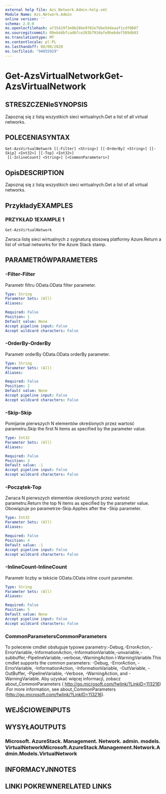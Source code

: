 ```yaml
---
external help file: Azs.Network.Admin-help.xml
Module Name: Azs.Network.Admin
online version: ''
schema: 2.0.0
ms.openlocfilehash: af35419f3e0b28be9782e7bbe5d4eaaf1cdf0807
ms.sourcegitcommit: 09eb4dbfcad6fce303b793dafe9bebdef589db03
ms.translationtype: MT
ms.contentlocale: pl-PL
ms.lasthandoff: 08/08/2020
ms.locfileid: "94055929"
---
```

# <span data-ttu-id="668e1-101">Get-AzsVirtualNetwork</span><span class="sxs-lookup"><span data-stu-id="668e1-101">Get-AzsVirtualNetwork</span></span>

## <span data-ttu-id="668e1-102">STRESZCZENIe</span><span class="sxs-lookup"><span data-stu-id="668e1-102">SYNOPSIS</span></span>
<span data-ttu-id="668e1-103">Zapoznaj się z listą wszystkich sieci wirtualnych.</span><span class="sxs-lookup"><span data-stu-id="668e1-103">Get a list of all virtual networks.</span></span>

## <span data-ttu-id="668e1-104">POLECENIA</span><span class="sxs-lookup"><span data-stu-id="668e1-104">SYNTAX</span></span>

```
Get-AzsVirtualNetwork [[-Filter] <String>] [[-OrderBy] <String>] [[-Skip] <Int32>] [[-Top] <Int32>]
 [[-InlineCount] <String>] [<CommonParameters>]
```

## <span data-ttu-id="668e1-105">Opis</span><span class="sxs-lookup"><span data-stu-id="668e1-105">DESCRIPTION</span></span>
<span data-ttu-id="668e1-106">Zapoznaj się z listą wszystkich sieci wirtualnych.</span><span class="sxs-lookup"><span data-stu-id="668e1-106">Get a list of all virtual networks.</span></span>

## <span data-ttu-id="668e1-107">Przykłady</span><span class="sxs-lookup"><span data-stu-id="668e1-107">EXAMPLES</span></span>

### <span data-ttu-id="668e1-108">PRZYKŁAD 1</span><span class="sxs-lookup"><span data-stu-id="668e1-108">EXAMPLE 1</span></span>
```
Get-AzsVirtualNetwork
```

<span data-ttu-id="668e1-109">Zwraca listę sieci wirtualnych z sygnaturą stosową platformy Azure.</span><span class="sxs-lookup"><span data-stu-id="668e1-109">Return a list of virtual networks for the Azure Stack stamp.</span></span>

## <span data-ttu-id="668e1-110">PARAMETRÓW</span><span class="sxs-lookup"><span data-stu-id="668e1-110">PARAMETERS</span></span>

### <span data-ttu-id="668e1-111">-Filter</span><span class="sxs-lookup"><span data-stu-id="668e1-111">-Filter</span></span>
<span data-ttu-id="668e1-112">Parametr filtru OData.</span><span class="sxs-lookup"><span data-stu-id="668e1-112">OData filter parameter.</span></span>

```yaml
Type: String
Parameter Sets: (All)
Aliases:

Required: False
Position: 1
Default value: None
Accept pipeline input: False
Accept wildcard characters: False
```

### <span data-ttu-id="668e1-113">-OrderBy</span><span class="sxs-lookup"><span data-stu-id="668e1-113">-OrderBy</span></span>
<span data-ttu-id="668e1-114">Parametr orderBy OData.</span><span class="sxs-lookup"><span data-stu-id="668e1-114">OData orderBy parameter.</span></span>

```yaml
Type: String
Parameter Sets: (All)
Aliases:

Required: False
Position: 2
Default value: None
Accept pipeline input: False
Accept wildcard characters: False
```

### <span data-ttu-id="668e1-115">-Skip</span><span class="sxs-lookup"><span data-stu-id="668e1-115">-Skip</span></span>
<span data-ttu-id="668e1-116">Pomijanie pierwszych N elementów określonych przez wartość parametru.</span><span class="sxs-lookup"><span data-stu-id="668e1-116">Skip the first N items as specified by the parameter value.</span></span>

```yaml
Type: Int32
Parameter Sets: (All)
Aliases:

Required: False
Position: 3
Default value: -1
Accept pipeline input: False
Accept wildcard characters: False
```

### <span data-ttu-id="668e1-117">-Początek</span><span class="sxs-lookup"><span data-stu-id="668e1-117">-Top</span></span>
<span data-ttu-id="668e1-118">Zwraca N pierwszych elementów określonych przez wartość parametru.</span><span class="sxs-lookup"><span data-stu-id="668e1-118">Return the top N items as specified by the parameter value.</span></span>
<span data-ttu-id="668e1-119">Obowiązuje po parametrze-Skip.</span><span class="sxs-lookup"><span data-stu-id="668e1-119">Applies after the -Skip parameter.</span></span>

```yaml
Type: Int32
Parameter Sets: (All)
Aliases:

Required: False
Position: 4
Default value: -1
Accept pipeline input: False
Accept wildcard characters: False
```

### <span data-ttu-id="668e1-120">-InlineCount</span><span class="sxs-lookup"><span data-stu-id="668e1-120">-InlineCount</span></span>
<span data-ttu-id="668e1-121">Parametr liczby w tekście OData.</span><span class="sxs-lookup"><span data-stu-id="668e1-121">OData inline count parameter.</span></span>

```yaml
Type: String
Parameter Sets: (All)
Aliases:

Required: False
Position: 5
Default value: None
Accept pipeline input: False
Accept wildcard characters: False
```

### <span data-ttu-id="668e1-122">CommonParameters</span><span class="sxs-lookup"><span data-stu-id="668e1-122">CommonParameters</span></span>
<span data-ttu-id="668e1-123">To polecenie cmdlet obsługuje typowe parametry:-Debug,-ErrorAction,-ErrorVariable,-InformationAction,-InformationVariable,-unvariable,-subbuffer,-PipelineVariable,-verbose,-WarningAction i-WarningVariable.</span><span class="sxs-lookup"><span data-stu-id="668e1-123">This cmdlet supports the common parameters: -Debug, -ErrorAction, -ErrorVariable, -InformationAction, -InformationVariable, -OutVariable, -OutBuffer, -PipelineVariable, -Verbose, -WarningAction, and -WarningVariable.</span></span> <span data-ttu-id="668e1-124">Aby uzyskać więcej informacji, zobacz about_CommonParameters ( http://go.microsoft.com/fwlink/?LinkID=113216) .</span><span class="sxs-lookup"><span data-stu-id="668e1-124">For more information, see about_CommonParameters (http://go.microsoft.com/fwlink/?LinkID=113216).</span></span>

## <span data-ttu-id="668e1-125">WEJŚCIOWE</span><span class="sxs-lookup"><span data-stu-id="668e1-125">INPUTS</span></span>

## <span data-ttu-id="668e1-126">WYSYŁA</span><span class="sxs-lookup"><span data-stu-id="668e1-126">OUTPUTS</span></span>

### <span data-ttu-id="668e1-127">Microsoft. AzureStack. Management. Network. admin. models. VirtualNetwork</span><span class="sxs-lookup"><span data-stu-id="668e1-127">Microsoft.AzureStack.Management.Network.Admin.Models.VirtualNetwork</span></span>

## <span data-ttu-id="668e1-128">INFORMACYJN</span><span class="sxs-lookup"><span data-stu-id="668e1-128">NOTES</span></span>

## <span data-ttu-id="668e1-129">LINKI POKREWNE</span><span class="sxs-lookup"><span data-stu-id="668e1-129">RELATED LINKS</span></span>
